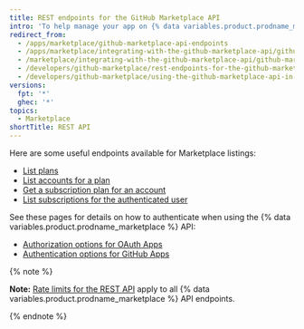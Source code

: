 ```yaml
---
title: REST endpoints for the GitHub Marketplace API
intro: 'To help manage your app on {% data variables.product.prodname_marketplace %}, use these {% data variables.product.prodname_marketplace %} API endpoints.'
redirect_from:
  - /apps/marketplace/github-marketplace-api-endpoints
  - /apps/marketplace/integrating-with-the-github-marketplace-api/github-marketplace-rest-api-endpoints
  - /marketplace/integrating-with-the-github-marketplace-api/github-marketplace-rest-api-endpoints
  - /developers/github-marketplace/rest-endpoints-for-the-github-marketplace-api
  - /developers/github-marketplace/using-the-github-marketplace-api-in-your-app/rest-endpoints-for-the-github-marketplace-api
versions:
  fpt: '*'
  ghec: '*'
topics:
  - Marketplace
shortTitle: REST API
---
```

Here are some useful endpoints available for Marketplace listings:

* [List plans](/rest/reference/apps#list-plans)
* [List accounts for a plan](/rest/reference/apps#list-accounts-for-a-plan)
* [Get a subscription plan for an account](/rest/reference/apps#get-a-subscription-plan-for-an-account)
* [List subscriptions for the authenticated user](/rest/reference/apps#list-subscriptions-for-the-authenticated-user)

See these pages for details on how to authenticate when using the {% data variables.product.prodname_marketplace %} API:

* [Authorization options for OAuth Apps](/apps/building-oauth-apps/authorizing-oauth-apps/)
* [Authentication options for GitHub Apps](/apps/building-github-apps/authenticating-with-github-apps/)

{% note %}

**Note:** [Rate limits for the REST API](/rest/overview/resources-in-the-rest-api#rate-limiting) apply to all {% data variables.product.prodname_marketplace %} API endpoints.

{% endnote %}
